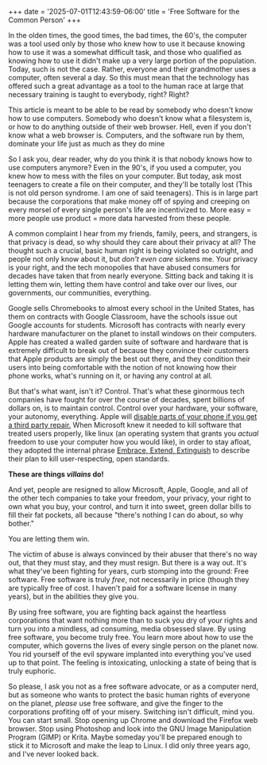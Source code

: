 +++
date = '2025-07-01T12:43:59-06:00'
title = 'Free Software for the Common Person'
+++

In the olden times, the good times, the bad times, the 60's, the computer was a
tool used only by those who knew how to use it because knowing how to use it was
a somewhat difficult task, and those who qualified as knowing how to use it
didn't make up a very large portion of the population. Today, such is not the
case. Rather, everyone and their grandmother uses a computer, often several a
day. So this must mean that the technology has offered such a great advantage as
a tool to the human race at large that necessary training is taught to
everybody, right? Right?

This article is meant to be able to be read by somebody who doesn't know how to
use computers. Somebody who doesn't know what a filesystem is, or how to do
anything outside of their web browser. Hell, even if you don't know what a web
browser is. Computers, and the software run by them, dominate your life just as
much as they do mine

So I ask you, dear reader, why do you think it is that nobody knows how to use
computers anymore? Even in the 90's, if you used a computer, you knew how to
mess with the files on your computer. But today, ask most teenagers to create a
file on their computer, and they'll be totally lost (This is not old person
syndrome. I am one of said teenagers). This is in large part because the
corporations that make money off of spying and creeping on every morsel of every
single person's life are incentivized to. More easy = more people use product =
more data harvested from these people.

A common complaint I hear from my friends, family, peers, and strangers, is that
privacy is dead, so why should they care about their privacy at all? The thought
such a crucial, basic human right is being violated so outright, and people not
only know about it, but *don't even care* sickens me. Your privacy is
your right, and the tech monopolies that have abused consumers for decades have
taken that from nearly everyone. Sitting back and taking it is letting them win,
letting them have control and take over our lives, our governments, our
communities, everything.

Google sells Chromebooks to almost every school in the United States, has them
on contracts with Google Classroom, have the schools issue out Google accounts
for students. Microsoft has contracts with nearly every hardware manufacturer on
the planet to install windows on their computers. Apple has created a walled
garden suite of software and hardware that is extremely difficult to break out
of because they convince their customers that Apple products are simply the best
out there, and they condition their users into being comfortable with the notion
of not knowing how their phone works, what's running on it, or having any
control at all.

But that's what want, isn't it? Control. That's what these ginormous tech
companies have fought for over the course of decades, spent billions of dollars
on, is to maintain control. Control over your hardware, your software, your
autonomy, everything. Apple will [disable parts of your phone if you get a third
party
repair.](https://www.reddit.com/r/iphone/comments/pw878u/face_id_stops_working_if_you_replace_the_iphone/)
When Microsoft knew it needed to kill software that treated users properly, like
linux (an operating system that grants you *actual* freedom to use your
computer how you would like), in order to stay afloat, they adopted the internal
phrase [Embrace, Extend,
Extinguish](https://en.wikipedia.org/wiki/Embrace,_extend,_and_extinguish) to
describe their plan to kill user-respecting, open standards.

**These are things *villains* do!**

And yet, people are resigned to allow Microsoft, Apple, Google, and all of the
other tech companies to take your freedom, your privacy, your right to own what
you buy, your control, and turn it into sweet, green dollar bills to fill their
fat pockets, all because "there's nothing I can do about, so why bother."

You are letting them win.

The victim of abuse is always convinced by their abuser that there's no way out,
that they must stay, and they must resign. But there is a way out. It's what
they've been fighting for years, curb stomping into the ground: Free
software. Free software is truly *free*, not necessarily in price (though they
are typically free of cost. I haven't paid for a software license in many
years), but in the abilities they give you.

By using free software, you are fighting back against the heartless corporations
that want nothing more than to suck you dry of your rights and turn you into a
mindless, ad consuming, media obsessed slave. By using free software, you become
truly free. You learn more about how to use the computer, which governs the
lives of every single person on the planet now. You rid yourself of the evil
spyware implanted into everything you've used up to that point. The feeling is
intoxicating, unlocking a state of being that is truly euphoric.

So please, I ask you not as a free software advocate, or as a computer nerd, but
as someone who wants to protect the basic human rights of everyone on the
planet, *please* use free software, and give the finger to the corporations
profiting off of your misery. Switching isn't difficult, mind you. You can start
small. Stop opening up Chrome and download the Firefox web browser. Stop using
Photoshop and look into the GNU Image Manipulation Program (GIMP) or
Krita. Maybe someday you'll be prepared enough to stick it to Microsoft and make
the leap to Linux. I did only three years ago, and I've never looked back.

